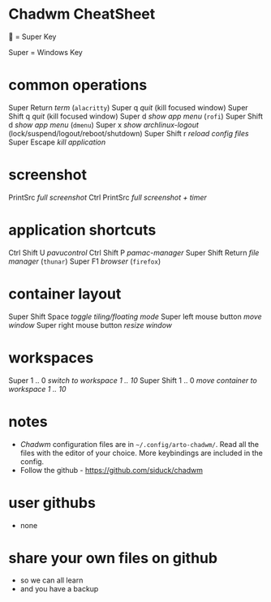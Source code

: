 # Chadwm CheatSheet #

   = Super Key

  Super = Windows Key

# common operations
  Super          Return   *term* (`alacritty`)
  Super          q        *quit* (kill focused window)
  Super   Shift  q        *quit* (kill focused window)
  Super          d        *show app menu* (`rofi`)
  Super   Shift  d        *show app menu* (`dmenu`)
  Super          x        *show archlinux-logout* (lock/suspend/logout/reboot/shutdown)
  Super   Shift  r        *reload config files*
  Super          Escape   *kill application*

# screenshot
  PrintSrc                *full screenshot*
  Ctrl   PrintSrc         *full screenshot + timer*

# application shortcuts
  Ctrl    Shift U         *pavucontrol*
  Ctrl    Shift P         *pamac-manager*
  Super   Shift  Return   *file manager* (`thunar`)
  Super   F1              *browser* (`firefox`)

# container layout
 
  Super   Shift   Space       *toggle tiling/floating mode*
  Super   left mouse button   *move window*
  Super   right mouse button  *resize window*

# workspaces
  Super         1 .. 0    *switch to workspace 1 .. 10*
  Super  Shift  1 .. 0    *move container to workspace 1 .. 10*

# notes
  - *Chadwm* configuration files are in `~/.config/arto-chadwm/`.
    Read all the files with the editor of your choice.
    More keybindings are included in the config.
  - Follow the github - https://github.com/siduck/chadwm

# user githubs
  - none

# share your own files on github 
  - so we can all learn
  - and you have a backup

